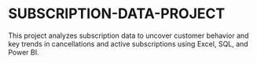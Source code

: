 # SUBSCRIPTION-DATA-PROJECT
This project analyzes subscription data to uncover customer behavior and key trends in cancellations and active subscriptions  using Excel, SQL, and Power BI.
